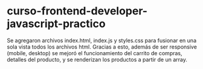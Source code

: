 # curso-frontend-developer-javascript-practico

Se agregaron archivos index.html, index.js y styles.css para fusionar en una sola vista todos los archivos html.
Gracias a esto, además de ser responsive (mobile, desktop) se mejoró el funcionamiento del carrito de compras,
detalles del producto, y se renderizan los productos a partir de un array.

